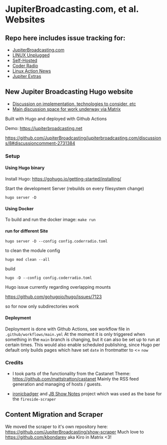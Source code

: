 # JupiterBroadcasting.com, et al. Websites

## Repo here includes issue tracking for:
  * [JupiterBroadcasting.com](https://jupiterbroadcasting.com)
  * [LINUX Unplugged](https://linuxunplugged.com/)
  * [Self-Hosted](https://selfhosted.show/)
  * [Coder Radio](https://coder.show/)
  * [Linux Action News](https://linuxactionnews.com/)
  * [Jupiter Extras](https://extras.show/)

## New Jupiter Broadcasting Hugo website
* [Discussion on implementation, technologies to consider, etc](https://github.com/JupiterBroadcasting/jupiterbroadcasting.com/discussions/8)
* [Main discussion space for work underway via Matrix](https://matrix.to/#/#jupiterweb:jupiterbroadcasting.com)


Built with Hugo and deployed with Github Actions

Demo: https://jupiterbroadcasting.net

https://github.com/JupiterBroadcasting/jupiterbroadcasting.com/discussions/8#discussioncomment-2731384

### Setup

#### Using Hugo binary

Install Hugo: https://gohugo.io/getting-started/installing/

Start the development Server (rebuilds on every filesystem change)

`hugo server -D`

#### Using Docker

To build and run the docker image:
`make run`

#### run for different Site

`hugo server -D --config config.coderradio.toml`

to clean the module config

`hugo mod clean --all`

build

`hugo -D --config config.coderradio.toml`

Hugo issue currently regarding overlapping mounts

https://github.com/gohugoio/hugo/issues/7123

so for now only subdirectories work

#### Deployment

Deployment is done with Github Actions, see workflow file in `.github/workflows/main.yml`
At the moment it is only triggered when something in the `main` branch is changing, but it can also be set up to run at certain times.
This would also enable scheduled publishing, since Hugo per default only builds pages which have set `date` in frontmatter to <= `now`

### Credits

- I took parts of the functionality from the Castanet Theme: https://github.com/mattstratton/castanet
Mainly the RSS feed generation and managing of hosts / guests.

- [ironicbadger](https://github.com/ironicbadger) and [JB Show Notes](https://github.com/selfhostedshow/show-notes) project which was used as the base for the `fireside-scraper`

## Content Migration and Scraper

We moved the scraper to it's own repository here: https://github.com/JupiterBroadcasting/show-scraper
Much love to https://github.com/kbondarev aka Kiro in Matrix <3!
